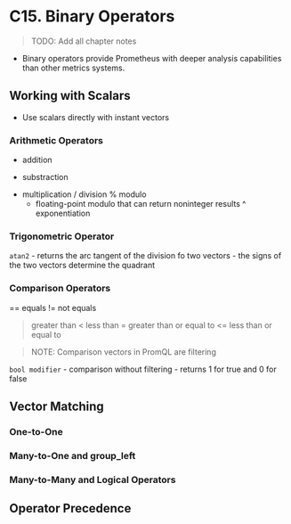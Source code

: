 # C15. Binary Operators

> TODO: Add all chapter notes

- Binary operators provide Prometheus with deeper analysis capabilities than other metrics systems.

## Working with Scalars

- Use scalars directly with instant vectors

### Arithmetic Operators

+ addition
- substraction
* multiplication
/ division
% modulo
    - floating-point modulo that can return noninteger results
^ exponentiation

### Trigonometric Operator

`atan2` - returns the arc tangent of the division fo two vectors
    - the signs of the two vectors determine the quadrant

### Comparison Operators

== equals
!= not equals
> greater than
< less than
>= greater than or equal to
<= less than or equal to

> NOTE: Comparison vectors in PromQL are filtering

`bool modifier` -  comparison without filtering
    - returns 1 for true and 0 for false

## Vector Matching

### One-to-One

### Many-to-One and group_left

### Many-to-Many and Logical Operators

## Operator Precedence